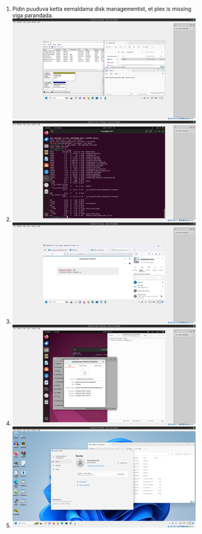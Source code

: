 1. Pidin puuduva ketta eemaldama disk managementist, et plex is missing viga parandada.
![](yl8-1.png)
2. ![](yl8-2.png)
3. ![](yl8-3.png)
4. ![](yl8-4.png)
5. ![](yl8-5.png)
